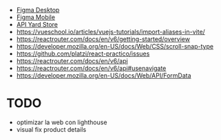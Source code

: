 - [Figma Desktop](https://www.figma.com/proto/bcEVujIzJj5PNIWwF9pP2w/Platzi_YardSale?node-id=5%3A2808&amp%3Bscaling=scale-down&amp%3Bpage-id=0%3A998&amp%3Bstarting-point-node-id=5%3A2808)
- [Figma Mobile](https://www.figma.com/proto/bcEVujIzJj5PNIWwF9pP2w/Platzi_YardSale?node-id=0%3A719&amp%3Bscaling=scale-down&amp%3Bpage-id=0%3A1&amp%3Bstarting-point-node-id=0%3A719)
- [API Yard Store](https://api.escuelajs.co/docs/)
- https://vueschool.io/articles/vuejs-tutorials/import-aliases-in-vite/
- https://reactrouter.com/docs/en/v6/getting-started/overview
- https://developer.mozilla.org/en-US/docs/Web/CSS/scroll-snap-type
- https://github.com/platzi/react-practico/issues
- https://reactrouter.com/docs/en/v6/api
- https://reactrouter.com/docs/en/v6/api#usenavigate
- https://developer.mozilla.org/en-US/docs/Web/API/FormData

# TODO

- optimizar la web con lighthouse
- visual fix product details
